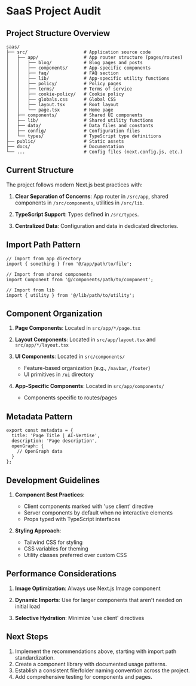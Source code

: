 # SaaS Project Audit

## Project Structure Overview

```
saas/
├── src/                     # Application source code
│   ├── app/                 # App router structure (pages/routes)
│   │   ├── blog/            # Blog pages and posts
│   │   ├── components/      # App-specific components 
│   │   ├── faq/             # FAQ section
│   │   ├── lib/             # App-specific utility functions
│   │   ├── policy/          # Policy pages
│   │   ├── terms/           # Terms of service
│   │   ├── cookie-policy/   # Cookie policy
│   │   ├── globals.css      # Global CSS
│   │   ├── layout.tsx       # Root layout
│   │   └── page.tsx         # Home page
│   ├── components/          # Shared UI components
│   ├── lib/                 # Shared utility functions
│   ├── data/                # Data files and constants
│   ├── config/              # Configuration files
│   └── types/               # TypeScript type definitions
├── public/                  # Static assets
├── docs/                    # Documentation
└── ...                      # Config files (next.config.js, etc.)
```

## Current Structure

The project follows modern Next.js best practices with:

1. **Clear Separation of Concerns**: App router in `/src/app`, shared components in `/src/components`, utilities in `/src/lib`.

2. **TypeScript Support**: Types defined in `/src/types`.

3. **Centralized Data**: Configuration and data in dedicated directories.

## Import Path Pattern

```tsx
// Import from app directory
import { something } from '@/app/path/to/file';

// Import from shared components
import Component from '@/components/path/to/component';

// Import from lib
import { utility } from '@/lib/path/to/utility';
```

## Component Organization

1. **Page Components**: Located in `src/app/*/page.tsx`

2. **Layout Components**: Located in `src/app/layout.tsx` and `src/app/*/layout.tsx`

3. **UI Components**: Located in `src/components/`
   - Feature-based organization (e.g., `/navbar`, `/footer`)
   - UI primitives in `/ui` directory

4. **App-Specific Components**: Located in `src/app/components/`
   - Components specific to routes/pages

## Metadata Pattern

```tsx
export const metadata = {
  title: 'Page Title | AI-Vertise',
  description: 'Page description',
  openGraph: {
    // OpenGraph data
  }
};
```

## Development Guidelines

1. **Component Best Practices**:
   - Client components marked with 'use client' directive
   - Server components by default when no interactive elements
   - Props typed with TypeScript interfaces

2. **Styling Approach**:
   - Tailwind CSS for styling
   - CSS variables for theming
   - Utility classes preferred over custom CSS

## Performance Considerations

1. **Image Optimization**: Always use Next.js Image component

2. **Dynamic Imports**: Use for larger components that aren't needed on initial load

3. **Selective Hydration**: Minimize 'use client' directives

## Next Steps

1. Implement the recommendations above, starting with import path standardization.
2. Create a component library with documented usage patterns.
3. Establish a consistent file/folder naming convention across the project.
4. Add comprehensive testing for components and pages. 